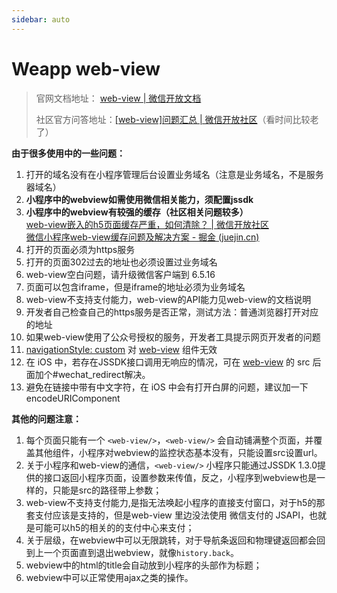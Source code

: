```yaml
---
sidebar: auto
---
```


# Weapp web-view

> 官网文档地址： [web-view | 微信开放文档](https://developers.weixin.qq.com/miniprogram/dev/component/web-view.html)
>
> 社区官方问答地址：[[web-view]问题汇总 | 微信开放社区](https://developers.weixin.qq.com/community/develop/doc/ebfd9e5ec9986b4f23c41f8d8bbf2730)（看时间比较老了）

**由于很多使用中的一些问题：**

1. 打开的域名没有在小程序管理后台设置业务域名（注意是业务域名，不是服务器域名）
2. **小程序中的webview如需使用微信相关能力，须配置jssdk**
3. **小程序中的webview有较强的缓存（社区相关问题较多）** <br/>
[web-view嵌入的h5页面缓存严重，如何清除？ | 微信开放社区](https://developers.weixin.qq.com/community/develop/doc/00068c92ca01d8f8455d9fc0f58c00) <br/>
[微信小程序web-view缓存问题及解决方案 - 掘金 (juejin.cn)](https://juejin.cn/post/7098522027291574280)
4. 打开的页面必须为https服务
5. 打开的页面302过去的地址也必须设置过业务域名
6. web-view空白问题，请升级微信客户端到 6.5.16
7. 页面可以包含iframe，但是iframe的地址必须为业务域名
8. web-view不支持支付能力，web-view的API能力见web-view的文档说明
9. 开发者自己检查自己的https服务是否正常，测试方法：普通浏览器打开对应的地址
10. 如果web-view使用了公众号授权的服务，开发者工具提示网页开发者的问题
11. [navigationStyle: custom](https://developers.weixin.qq.com/miniprogram/dev/reference/configuration/app.html) 对 [web-view](https://developers.weixin.qq.com/miniprogram/dev/component/web-view.html) 组件无效
12. 在 iOS 中，若存在JSSDK接口调用无响应的情况，可在 [web-view](https://developers.weixin.qq.com/miniprogram/dev/component/web-view.html) 的 src 后面加个#wechat_redirect解决。
13. 避免在链接中带有中文字符，在 iOS 中会有打开白屏的问题，建议加一下 encodeURIComponent

**其他的问题注意：**

1. 每个页面只能有一个 `<web-view/>`，`<web-view/>` 会自动铺满整个页面，并覆盖其他组件，小程序对webview的监控状态基本没有，只能设置src设置url。
2. 关于小程序和web-view的通信，`<web-view/>` 小程序只能通过JSSDK 1.3.0提供的接口返回小程序页面，设置参数来传值，反之，小程序到webview也是一样的，只能是src的路径带上参数；
3. web-view不支持支付能力,是指无法唤起小程序的直接支付窗口，对于h5的那套支付应该是支持的，但是web-view 里边没法使用 微信支付的 JSAPI，也就是可能可以h5的相关的的支付中心来支付；
4. 关于层级，在webview中可以无限跳转，对于导航条返回和物理键返回都会回到上一个页面直到退出webview，就像`history.back`。
5. webview中的html的title会自动放到小程序的头部作为标题；
6. webview中可以正常使用ajax之类的操作。
